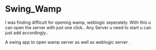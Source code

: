 Swing_Wamp
==========

I was finding difficult for opening wamp, weblogic seperately. 
With this u can open the server with just one click.. Any Server u need to start u can just add accordingly..


A swing app to open wamp server as well as weblogic server .
